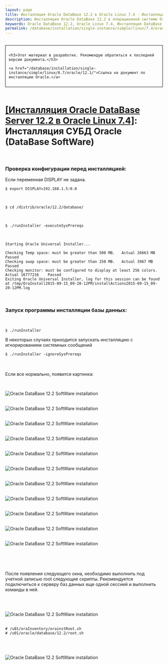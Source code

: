 ```yaml
---
layout: page
title: Инсталляция Oracle DataBase 12.2 в Oracle Linux 7.4 - Инсталляция СУБД Oracle (DataBase SoftWare)
description: Инсталляция Oracle DataBase 12.2 в операционной системе Oracle Linux 7.4 - Инсталляция СУБД Oracle (DataBase SoftWare)
keywords: Oracle DataBase 12.2, Oracle Linux 7.4, Инсталляция DataBase SoftWare
permalink: /database/installation/single-instance/simple/linux/7.4/oracle/12.2/oracle-database-software-installation/
---
```


<br/>

<div style="padding:10px; border:thin solid black;">

    <h3>Этот материал в разработке. Рекомендую обратиться к последней версии документа.</h3>

    <a href="/database/installation/single-instance/simple/linux/6.7/oracle/12.1/">Ссылка на документ по инсталляции Oracle.</a>

</div>

<br/>

# <a href="/database/installation/single-instance/simple/linux/7.4/oracle/12.2/">[Инсталляция Oracle DataBase Server 12.2 в Oracle Linux 7.4]</a>: Инсталляция СУБД Oracle (DataBase SoftWare)

<br/>

### Проверка конфигурации перед инсталляцией:

Если переменная DISPLAY не задана.

    $ export DISPLAY=192.168.1.5:0.0

<br/>

    $ cd /distrib/oracle/12.2/database/

<br/>

    $ ./runInstaller -executeSysPrereqs

<br/>

    Starting Oracle Universal Installer...

    Checking Temp space: must be greater than 500 MB.   Actual 26663 MB    Passed
    Checking swap space: must be greater than 150 MB.   Actual 3967 MB    Passed
    Checking monitor: must be configured to display at least 256 colors.    Actual 16777216    Passed
    Exiting Oracle Universal Installer, log for this session can be found at /tmp/OraInstall2015-09-15_09-20-12PM/installActions2015-09-15_09-20-12PM.log

<br/>

### Запуск программы инсталляции базы данных:

<br/>

    $ ./runInstaller

В некоторых случаях приходится запускать инсталляцию с игнорированием системных сообщений

    $ ./runInstaller -ignoreSysPrereqs

<br/><br/>
Если все нормально, появится картинка:

<br/>

<img src="//img.oracledba.net/01-database/02-installation/01-single-instance/01-simple/02-linux/7.4/oracle/12.2/02-database-software-installation/database-software-installation_01.png" border="0" alt="Oracle DataBase 12.2 SoftWare installation"><br/><br/>

<img src="//img.oracledba.net/01-database/02-installation/01-single-instance/01-simple/02-linux/7.4/oracle/12.2/02-database-software-installation/database-software-installation_02.png" border="0" alt="Oracle DataBase 12.2 SoftWare installation"><br/><br/>

<img src="//img.oracledba.net/01-database/02-installation/01-single-instance/01-simple/02-linux/7.4/oracle/12.2/02-database-software-installation/database-software-installation_03.png" border="0" alt="Oracle DataBase 12.2 SoftWare installation"><br/><br/>

<img src="//img.oracledba.net/01-database/02-installation/01-single-instance/01-simple/02-linux/7.4/oracle/12.2/02-database-software-installation/database-software-installation_04.png" border="0" alt="Oracle DataBase 12.2 SoftWare installation"><br/><br/>

<img src="//img.oracledba.net/01-database/02-installation/01-single-instance/01-simple/02-linux/7.4/oracle/12.2/02-database-software-installation/database-software-installation_05.png" border="0" alt="Oracle DataBase 12.2 SoftWare installation"><br/><br/>

<img src="//img.oracledba.net/01-database/02-installation/01-single-instance/01-simple/02-linux/7.4/oracle/12.2/02-database-software-installation/database-software-installation_06.png" border="0" alt="Oracle DataBase 12.2 SoftWare installation"><br/><br/>

<img src="//img.oracledba.net/01-database/02-installation/01-single-instance/01-simple/02-linux/7.4/oracle/12.2/02-database-software-installation/database-software-installation_07.png" border="0" alt="Oracle DataBase 12.2 SoftWare installation"><br/><br/>

<img src="//img.oracledba.net/01-database/02-installation/01-single-instance/01-simple/02-linux/7.4/oracle/12.2/02-database-software-installation/database-software-installation_08.png" border="0" alt="Oracle DataBase 12.2 SoftWare installation"><br/><br/>

<img src="//img.oracledba.net/01-database/02-installation/01-single-instance/01-simple/02-linux/7.4/oracle/12.2/02-database-software-installation/database-software-installation_09.png" border="0" alt="Oracle DataBase 12.2 SoftWare installation"><br/><br/>

<img src="//img.oracledba.net/01-database/02-installation/01-single-instance/01-simple/02-linux/7.4/oracle/12.2/02-database-software-installation/database-software-installation_10.png" border="0" alt="Oracle DataBase 12.2 SoftWare installation"><br/><br/>

<img src="//img.oracledba.net/01-database/02-installation/01-single-instance/01-simple/02-linux/7.4/oracle/12.2/02-database-software-installation/database-software-installation_11.png" border="0" alt="Oracle DataBase 12.2 SoftWare installation"><br/><br/>

<br/><br/>

После появления следующего окна, необходимо выполнить под учетной записью root следующие скрипты. Рекомендуется подключиться к серверу баз данных еще одной сессией и выполнить команды в ней.

<br/><br/>

<img src="//img.oracledba.net/01-database/02-installation/01-single-instance/01-simple/02-linux/7.4/oracle/12.2/02-database-software-installation/database-software-installation_12.png" border="0" alt="Oracle DataBase 12.2 SoftWare installation"><br/><br/>

    # /u01/oraInventory/orainstRoot.sh
    # /u01/oracle/database/12.2/root.sh

<br/><br/>

<img src="//img.oracledba.net/01-database/02-installation/01-single-instance/01-simple/02-linux/7.4/oracle/12.2/02-database-software-installation/database-software-installation_13.png" border="0" alt="Oracle DataBase 12.2 SoftWare installation"><br/><br/>
